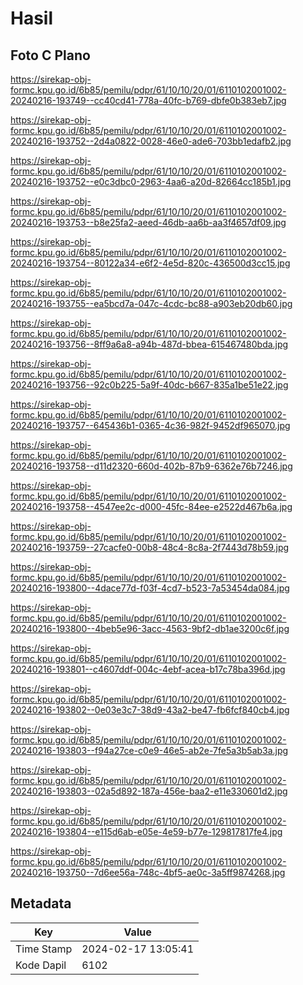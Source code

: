 # Hasil

## Foto C Plano

https://sirekap-obj-formc.kpu.go.id/6b85/pemilu/pdpr/61/10/10/20/01/6110102001002-20240216-193749--cc40cd41-778a-40fc-b769-dbfe0b383eb7.jpg

https://sirekap-obj-formc.kpu.go.id/6b85/pemilu/pdpr/61/10/10/20/01/6110102001002-20240216-193752--2d4a0822-0028-46e0-ade6-703bb1edafb2.jpg

https://sirekap-obj-formc.kpu.go.id/6b85/pemilu/pdpr/61/10/10/20/01/6110102001002-20240216-193752--e0c3dbc0-2963-4aa6-a20d-82664cc185b1.jpg

https://sirekap-obj-formc.kpu.go.id/6b85/pemilu/pdpr/61/10/10/20/01/6110102001002-20240216-193753--b8e25fa2-aeed-46db-aa6b-aa3f4657df09.jpg

https://sirekap-obj-formc.kpu.go.id/6b85/pemilu/pdpr/61/10/10/20/01/6110102001002-20240216-193754--80122a34-e6f2-4e5d-820c-436500d3cc15.jpg

https://sirekap-obj-formc.kpu.go.id/6b85/pemilu/pdpr/61/10/10/20/01/6110102001002-20240216-193755--ea5bcd7a-047c-4cdc-bc88-a903eb20db60.jpg

https://sirekap-obj-formc.kpu.go.id/6b85/pemilu/pdpr/61/10/10/20/01/6110102001002-20240216-193756--8ff9a6a8-a94b-487d-bbea-615467480bda.jpg

https://sirekap-obj-formc.kpu.go.id/6b85/pemilu/pdpr/61/10/10/20/01/6110102001002-20240216-193756--92c0b225-5a9f-40dc-b667-835a1be51e22.jpg

https://sirekap-obj-formc.kpu.go.id/6b85/pemilu/pdpr/61/10/10/20/01/6110102001002-20240216-193757--645436b1-0365-4c36-982f-9452df965070.jpg

https://sirekap-obj-formc.kpu.go.id/6b85/pemilu/pdpr/61/10/10/20/01/6110102001002-20240216-193758--d11d2320-660d-402b-87b9-6362e76b7246.jpg

https://sirekap-obj-formc.kpu.go.id/6b85/pemilu/pdpr/61/10/10/20/01/6110102001002-20240216-193758--4547ee2c-d000-45fc-84ee-e2522d467b6a.jpg

https://sirekap-obj-formc.kpu.go.id/6b85/pemilu/pdpr/61/10/10/20/01/6110102001002-20240216-193759--27cacfe0-00b8-48c4-8c8a-2f7443d78b59.jpg

https://sirekap-obj-formc.kpu.go.id/6b85/pemilu/pdpr/61/10/10/20/01/6110102001002-20240216-193800--4dace77d-f03f-4cd7-b523-7a53454da084.jpg

https://sirekap-obj-formc.kpu.go.id/6b85/pemilu/pdpr/61/10/10/20/01/6110102001002-20240216-193800--4beb5e96-3acc-4563-9bf2-db1ae3200c6f.jpg

https://sirekap-obj-formc.kpu.go.id/6b85/pemilu/pdpr/61/10/10/20/01/6110102001002-20240216-193801--c4607ddf-004c-4ebf-acea-b17c78ba396d.jpg

https://sirekap-obj-formc.kpu.go.id/6b85/pemilu/pdpr/61/10/10/20/01/6110102001002-20240216-193802--0e03e3c7-38d9-43a2-be47-fb6fcf840cb4.jpg

https://sirekap-obj-formc.kpu.go.id/6b85/pemilu/pdpr/61/10/10/20/01/6110102001002-20240216-193803--f94a27ce-c0e9-46e5-ab2e-7fe5a3b5ab3a.jpg

https://sirekap-obj-formc.kpu.go.id/6b85/pemilu/pdpr/61/10/10/20/01/6110102001002-20240216-193803--02a5d892-187a-456e-baa2-e11e330601d2.jpg

https://sirekap-obj-formc.kpu.go.id/6b85/pemilu/pdpr/61/10/10/20/01/6110102001002-20240216-193804--e115d6ab-e05e-4e59-b77e-129817817fe4.jpg

https://sirekap-obj-formc.kpu.go.id/6b85/pemilu/pdpr/61/10/10/20/01/6110102001002-20240216-193750--7d6ee56a-748c-4bf5-ae0c-3a5ff9874268.jpg


## Metadata

| Key        | Value               |
| ---------- | ------------------- |
| Time Stamp | 2024-02-17 13:05:41 |
| Kode Dapil | 6102                |



